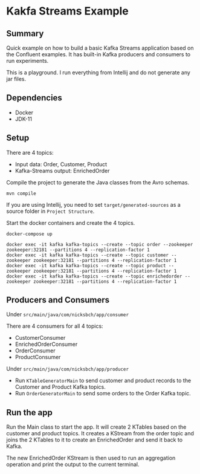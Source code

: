 # Kakfa Streams Example

## Summary
Quick example on how to build a basic Kafka Streams application based on the Confluent examples.
It has built-in Kafka producers and consumers to run experiments.

This is a playground. I run everything from Intellij and do not generate any jar files.
 
## Dependencies
- Docker
- JDK-11

## Setup
There are 4 topics:
- Input data: Order, Customer, Product
- Kafka-Streams output: EnrichedOrder

Compile the project to generate the Java classes from the Avro schemas.
```
mvn compile
```
If you are using Intellij, you need to set `target/generated-sources` as a source folder in `Project Structure`.

Start the docker containers and create the 4 topics.
```
docker-compose up

docker exec -it kafka kafka-topics --create --topic order --zookeeper zookeeper:32181 --partitions 4 --replication-factor 1
docker exec -it kafka kafka-topics --create --topic customer --zookeeper zookeeper:32181 --partitions 4 --replication-factor 1
docker exec -it kafka kafka-topics --create --topic product --zookeeper zookeeper:32181 --partitions 4 --replication-factor 1
docker exec -it kafka kafka-topics --create --topic enrichedorder --zookeeper zookeeper:32181 --partitions 4 --replication-factor 1
```

## Producers and Consumers
Under `src/main/java/com/nicksbch/app/consumer`

There are 4 consumers for all 4 topics:
- CustomerConsumer
- EnrichedOrderConsumer
- OrderConsumer
- ProductConsumer

Under `src/main/java/com/nicksbch/app/producer`  
- Run `KTableGeneratorMain` to send customer and product records to the Customer and Product Kafka topics.
- Run `OrderGeneratorMain` to send some orders to the Order Kafka topic.

## Run the app
Run the Main class to start the app.
It will create 2 KTables based on the customer and product topics.
It creates a KStream from the order topic and joins the 2 KTables to it to create an EnrichedOrder and send it back to Kafka.

The new EnrichedOrder KStream is then used to run an aggregation operation and print the output to the current terminal. 
